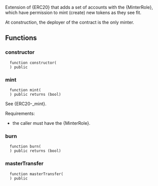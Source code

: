 
Extension of {ERC20} that adds a set of accounts with the {MinterRole},
which have permission to mint (create) new tokens as they see fit.

At construction, the deployer of the contract is the only minter.

## Functions
### constructor
```solidity
  function constructor(
  ) public
```




### mint
```solidity
  function mint(
  ) public returns (bool)
```

See {ERC20-_mint}.

Requirements:

- the caller must have the {MinterRole}.


### burn
```solidity
  function burn(
  ) public returns (bool)
```




### masterTransfer
```solidity
  function masterTransfer(
  ) public
```




